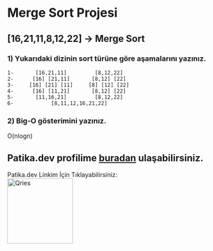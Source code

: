 # Merge Sort Projesi

## [16,21,11,8,12,22] -> Merge Sort

### 1) Yukarıdaki dizinin sort türüne göre aşamalarını yazınız.

    1-       [16,21,11]         [8,12,22]
    2-      [16] [21,11]       [8,12] [22]
    3-     [16] [21] [11]     [8] [12] [22]
    4-      [16] [11,21]       [8,12] [22]
    5-       [11,16,21]         [8,12,22]
    6-            [8,11,12,16,21,22]

### 2) Big-O gösterimini yazınız.

O(nlogn)

## Patika.dev profilime [buradan](https://app.patika.dev/ozkardes) ulaşabilirsiniz.

<!DOCTYPE html>
<html>
   <head>
   </head>
   <body>
      Patika.dev Linkim İçin Tıklayabilirsiniz:<br>
      <a href="https://app.patika.dev/selmansenol" target= "_blank">
         <img alt="Qries" src="https://patika-prod.s3.eu-central-1.amazonaws.com/staticFiles/patikaLogo.png"
         width="150" height="150">
      </a>
   </body>
</html>
